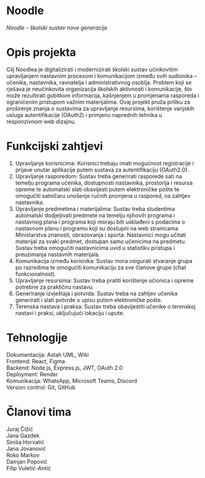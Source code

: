 # Noodle
_Noodle - školski sustav nove generacije_
# Opis projekta 
Cilj Noodlea je digitalizirati i modernizirati školski sustav učinkovitim upravljanjem nastavnim procesom i komunikacijom između svih sudionika – učenika, nastavnika, ravnatelja i administrativnog osoblja. Problem koji se rješava je neučinkovita organizacija školskih aktivnosti i komunikacije, što može rezultirati gubitkom informacija, kašnjenjem u promjenama rasporeda i ograničenim pristupom važnim materijalima. Ovaj projekt pruža priliku za proširenje znanja o sustavima za upravljanje resursima, korištenje vanjskih usluga autentifikacije (OAuth2) i primjenu naprednih tehnika u responzivnom web dizajnu.
# Funkcijski zahtjevi
1. Upravljanje korisnicima: Korisnici trebaju imati mogućnost registracije i prijave unutar aplikacije putem sustava za autentifikaciju (OAuth2.0). <br/>
2. Upravljanje rasporedom: Sustav treba generirati rasporede sati na temelju programa učenika, dostupnosti nastavnika, prostorija i resursa opreme te automatski slati obavijesti putem elektroničke pošte te omogućiti satničaru unošenje ručnih promjena u raspored, na zahtjev nastavnika. <br/>
3. Upravljanje predmetima i materijalima: Sustav treba studentima automatski dodjeljivati ​​predmete na temelju njihovih programa i nastavnog plana i programa koji moraju biti usklađeni s podacima o nastavnom planu i programu koji su dostupni na web stranicama Ministarstva znanosti, obrazovanja i sporta. Nastavnici mogu učitati materijal za svaki predmet, dostupan samo učenicima na predmetu. Sustav treba omogućiti nastavnicima uvid u statistiku pristupa i preuzimanja nastavnih materijala. <br/>
4. Komunikacija između korisnika: Sustav mora osigurati stvaranje grupa po razredima te omogućiti komunikaciju za sve članove grupe (chat funkcionalnost).<br/>
5. Upravljanje resursima: Sustav treba pratiti korištenje učionica i opreme potrebne za praktičnu nastavu. <br/>
6. Generiranje izvještaja i potvrda: Sustav treba na zahtjev učenika generirati i slati potvrde o upisu putem elektroničke pošte. <br/>
7. Terenska nastava i praksa: Sustav treba obavijestiti učenike o terenskoj nastavi i praksi, uključujući lokaciju i upute.<br/>
# Tehnologije
Dokumentacija: Astah UML, Wiki<br/>
Frontend: React, Figma <br/>
Backend: Node.js, Express.js, JWT, OAuth 2.0<br/>
Deployment: Render <br/>
Komunikacija: WhatsApp, Microsoft Teams, Discord <br/>
Version control: Git, GitHub<br/>
# Članovi tima
Juraj Čižić <br/>
Jana Gazdek <br/>
Siniša Horvatić <br/>
Jana Jovanović <br/>
Roko Markov <br/>
Damjan Popović <br/>
Filip Vuletić-Antić <br/>

